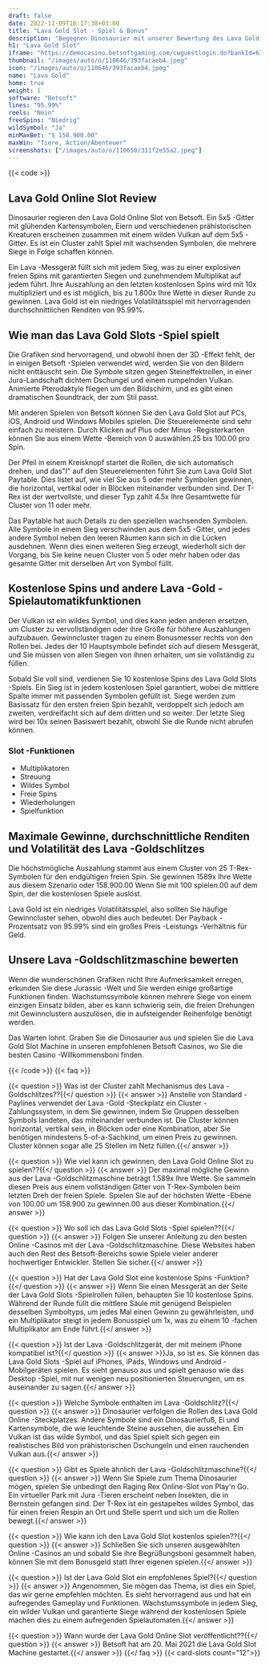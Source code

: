 ```yaml
---
draft: false
date: 2022-11-09T16:17:38+03:00
title: "Lava Gold Slot - Spiel & Bonus"
description: "Begegnen Dinosaurier mit unserer Bewertung des Lava Gold Online Slot. Wir behandeln das Gameplay, zusätzliche Funktionen und wo wir es mit den besten Casino -Boni spielen können."
h1: "Lava Gold Slot"
iframe: "https://democasino.betsoftgaming.com/cwguestlogin.do?bankId=675&CDN=AUTO&gameId=823"
thumbnail: "/images/auto/o/110646/393facaeb4.jpeg"
icon: "/images/auto/o/110646/393facaeb4.jpeg"
name: "Lava Gold"
home: true
weight: 1
software: "Betsoft"
lines: "95.99%"
reels: "Nein"
freeSpins: "Niedrig"
wildSymbol: "Ja"
minMaxBet: "$ 158.900.00"
maxWin: "Tiere, Action/Abenteuer"
screenshots: ["/images/auto/o/110650/311f2e55a2.jpeg"]
---
```


{{< code >}}<h2>Lava Gold Online Slot Review</h2><p>Dinosaurier regieren den Lava Gold Online Slot von Betsoft. Ein 5x5 -Gitter mit glühenden Kartensymbolen, Eiern und verschiedenen prähistorischen Kreaturen erscheinen zusammen mit einem wilden Vulkan auf dem 5x5 -Gitter. Es ist ein Cluster zahlt Spiel mit wachsenden Symbolen, die mehrere Siege in Folge schaffen können.</p><p>Ein Lava -Messgerät füllt sich mit jedem Sieg, was zu einer explosiven freien Spins mit garantierten Siegen und zunehmendem Multiplikat auf jedem führt. Ihre Auszahlung an den letzten kostenlosen Spins wird mit 10x multipliziert und es ist möglich, bis zu 1.800x Ihre Wette in dieser Runde zu gewinnen. Lava Gold ist ein niedriges Volatilitätsspiel mit hervorragenden durchschnittlichen Renditen von 95.99%.</p><h2>Wie man das Lava Gold Slots -Spiel spielt</h2><p>Die Grafiken sind hervorragend, und obwohl ihnen der 3D -Effekt fehlt, der in einigen Betsoft -Spielen verwendet wird, werden Sie von den Bildern nicht enttäuscht sein. Die Symbole sitzen gegen Steineffektrollen, in einer Jura-Landschaft dichtem Dschungel und einem rumpelnden Vulkan. Animierte Pterodaktyle fliegen um den Bildschirm, und es gibt einen dramatischen Soundtrack, der zum Stil passt.</p><p>Mit anderen Spielen von Betsoft können Sie den Lava Gold Slot auf PCs, iOS, Android und Windows Mobiles spielen. Die Steuerelemente sind sehr einfach zu meistern. Durch Klicken auf Plus oder Minus -Registerkarten können Sie aus einem Wette -Bereich von 0 auswählen.25 bis 100.00 pro Spin.</p><p>Der Pfeil in einem Kreisknopf startet die Rollen, die sich automatisch drehen, und das"I" auf den Steuerelementen führt Sie zum Lava Gold Slot Paytable. Dies listet auf, wie viel Sie aus 5 oder mehr Symbolen gewinnen, die horizontal, vertikal oder in Blöcken miteinander verbunden sind. Der T-Rex ist der wertvollste, und dieser Typ zahlt 4.5x Ihre Gesamtwette für Cluster von 11 oder mehr.</p><p>Das Paytable hat auch Details zu den speziellen wachsenden Symbolen. Alle Symbole in einem Sieg verschwinden aus dem 5x5 -Gitter, und jedes andere Symbol neben den leeren Räumen kann sich in die Lücken ausdehnen. Wenn dies einen weiteren Sieg erzeugt, wiederholt sich der Vorgang, bis Sie keine neuen Cluster von 5 oder mehr haben oder das gesamte Gitter mit derselben Art von Symbol füllt.</p><h2>Kostenlose Spins und andere Lava -Gold -Spielautomatikfunktionen</h2><p>Der Vulkan ist ein wildes Symbol, und dies kann jeden anderen ersetzen, um Cluster zu vervollständigen oder ihre Größe für höhere Auszahlungen aufzubauen. Gewinncluster tragen zu einem Bonusmesser rechts von den Rollen bei. Jedes der 10 Hauptsymbole befindet sich auf diesem Messgerät, und Sie müssen von allen Siegen von ihnen erhalten, um sie vollständig zu füllen.</p><p>Sobald Sie voll sind, verdienen Sie 10 kostenlose Spins des Lava Gold Slots -Spiels. Ein Sieg ist in jedem kostenlosen Spiel garantiert, wobei die mittlere Spalte immer mit passenden Symbolen gefüllt ist. Siege werden zum Basissatz für den ersten freien Spin bezahlt, verdoppelt sich jedoch am zweiten, verdreifacht sich auf dem dritten und so weiter. Der letzte Sieg wird bei 10x seinen Basiswert bezahlt, obwohl Sie die Runde nicht abrufen können.</p><h3>
Slot -Funktionen</h3><ul>
<li></span>
Multiplikatoren</li>
<li></span>
Streuung</li>
<li></span>
Wildes Symbol</li>
<li></span>
Freie Spins</li>
<li></span>
Wiederholungen</li>
<li></span>
Spielfunktion</li></ul><h2>Maximale Gewinne, durchschnittliche Renditen und Volatilität des Lava -Goldschlitzes</h2><p>Die höchstmögliche Auszahlung stammt aus einem Cluster von 25 T-Rex-Symbolen für den endgültigen freien Spin. Sie gewinnen 1589x Ihre Wette aus diesem Szenario oder 158.900.00 Wenn Sie mit 100 spielen.00 auf dem Spin, der die kostenlosen Spiele auslöst.</p><p>Lava Gold ist ein niedriges Volatilitätsspiel, also sollten Sie häufige Gewinncluster sehen, obwohl dies auch bedeutet. Der Payback -Prozentsatz von 95.99% sind ein großes Preis -Leistungs -Verhältnis für Geld.</p><h2>Unsere Lava -Goldschlitzmaschine bewerten</h2><p>Wenn die wunderschönen Grafiken nicht Ihre Aufmerksamkeit erregen, erkunden Sie diese Jurassic -Welt und Sie werden einige großartige Funktionen finden. Wachstumssymbole können mehrere Siege von einem einzigen Einsatz bilden, aber es kann schwierig sein, die freien Drehungen mit Gewinnclustern auszulösen, die in aufsteigender Reihenfolge benötigt werden.</p><p>Das Warten lohnt. Graben Sie die Dinosaurier aus und spielen Sie die Lava Gold Slot Machine in unseren empfohlenen Betsoft Casinos, wo Sie die besten Casino -Willkommensboni finden.</p>
{{< /code >}}
{{< faq >}}

{{< question >}} Was ist der Cluster zahlt Mechanismus des Lava -Goldschlitzes??{{</ question >}}
{{< answer >}} Anstelle von Standard -Paylines verwendet der Lava -Gold -Steckplatz ein Cluster -Zahlungssystem, in dem Sie gewinnen, indem Sie Gruppen desselben Symbols landeten, das miteinander verbunden ist. Die Cluster können horizontal, vertikal sein, in Blöcken oder eine Kombination, aber Sie benötigen mindestens 5-of-a-Sachkind, um einen Preis zu gewinnen. Cluster können sogar alle 25 Stellen im Netz füllen.{{</ answer >}}

{{< question >}} Wie viel kann ich gewinnen, den Lava Gold Online Slot zu spielen??{{</ question >}}
{{< answer >}} Der maximal mögliche Gewinn aus der Lava -Goldschlitzmaschine beträgt 1.589x Ihre Wette. Sie sammeln diesen Preis aus einem vollständigen Gitter von T-Rex-Symbolen beim letzten Dreh der freien Spiele. Spielen Sie auf der höchsten Wette -Ebene von 100.00 um 158.900 zu gewinnen.00 aus dieser Kombination.{{</ answer >}}

{{< question >}} Wo soll ich das Lava Gold Slots -Spiel spielen??{{</ question >}}
{{< answer >}} Folgen Sie unserer Anleitung zu den besten Online -Casinos mit der Lava -Goldschlitzmaschine. Diese Websites haben auch den Rest des Betsoft-Bereichs sowie Spiele vieler anderer hochwertiger Entwickler. Stellen Sie sicher.{{</ answer >}}

{{< question >}} Hat der Lava Gold Slot eine kostenlose Spins -Funktion?{{</ question >}}
{{< answer >}} Wenn Sie einen Messgerät an der Seite der Lava Gold Slots -Spielrollen füllen, behaupten Sie 10 kostenlose Spins. Während der Runde füllt die mittlere Säule mit genügend Beispielen desselben Symboltyps, um jedes Mal einen Gewinn zu gewährleisten, und ein Multiplikator steigt in jedem Bonusspiel um 1x, was zu einem 10 -fachen Multiplikator am Ende führt.{{</ answer >}}

{{< question >}} Ist der Lava -Goldschlitzgerät, der mit meinem iPhone kompatibel ist?{{</ question >}}
{{< answer >}}Ja, so ist es. Sie können das Lava Gold Slots -Spiel auf iPhones, iPads, Windows und Android -Mobilgeräten spielen. Es sieht genauso aus und spielt genauso wie das Desktop -Spiel, mit nur wenigen neu positionierten Steuerungen, um es auseinander zu sagen.{{</ answer >}}

{{< question >}} Welche Symbole enthalten im Lava -Goldschlitz?{{</ question >}}
{{< answer >}} Dinosaurier verfolgen die Rollen des Lava Gold Online -Steckplatzes. Andere Symbole sind ein Dinosaurierfuß, Ei und Kartensymbole, die wie leuchtende Steine aussehen, die aussehen. Ein Vulkan ist das wilde Symbol, und das Spiel spielt sich gegen ein realistisches Bild von prähistorischen Dschungeln und einen rauchenden Vulkan aus.{{</ answer >}}

{{< question >}} Gibt es Spiele ähnlich der Lava -Goldschlitzmaschine?{{</ question >}}
{{< answer >}} Wenn Sie Spiele zum Thema Dinosaurier mögen, spielen Sie unbedingt den Raging Rex Online-Slot von Play'n Go. Ein virtueller Park mit Jura -Tieren erscheint neben Insekten, die in Bernstein gefangen sind. Der T-Rex ist ein gestapeltes wildes Symbol, das für einen freien Respin an Ort und Stelle sperrt und sich um die Rollen bewegt.{{</ answer >}}

{{< question >}} Wie kann ich den Lava Gold Slot kostenlos spielen??{{</ question >}}
{{< answer >}} Schließen Sie sich unseren ausgewählten Online -Casinos an und sobald Sie ihre Begrüßungsboni gesammelt haben, können Sie mit dem Bonusgeld statt Ihrer eigenen spielen.{{</ answer >}}

{{< question >}} Ist der Lava Gold Slot ein empfohlenes Spiel?{{</ question >}}
{{< answer >}} Angenommen, Sie mögen das Thema, ist dies ein Spiel, das wir gerne empfehlen möchten. Es sieht hervorragend aus und hat ein aufregendes Gameplay und Funktionen. Wachstumssymbole in jedem Sieg, ein wilder Vulkan und garantierte Siege während der kostenlosen Spiele machen dies zu einem aufregenden Spielautomaten.{{</ answer >}}

{{< question >}} Wann wurde der Lava Gold Online Slot veröffentlicht??{{</ question >}}
{{< answer >}} Betsoft hat am 20. Mai 2021 die Lava Gold Slot Machine gestartet.{{</ answer >}}
{{</ faq >}}
{{< card-slots count="12">}}